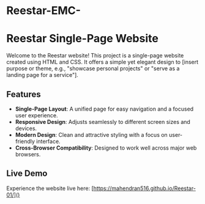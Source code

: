 # Reestar-EMC-

# Reestar Single-Page Website

Welcome to the Reestar website! This project is a single-page website created using HTML and CSS. It offers a simple yet elegant design to [insert purpose or theme, e.g., "showcase personal projects" or "serve as a landing page for a service"].

## Features

- **Single-Page Layout**: A unified page for easy navigation and a focused user experience.
- **Responsive Design**: Adjusts seamlessly to different screen sizes and devices.
- **Modern Design**: Clean and attractive styling with a focus on user-friendly interface.
- **Cross-Browser Compatibility**: Designed to work well across major web browsers.

## Live Demo

Experience the website live here: [https://mahendran516.github.io/Reestar-01/]()


